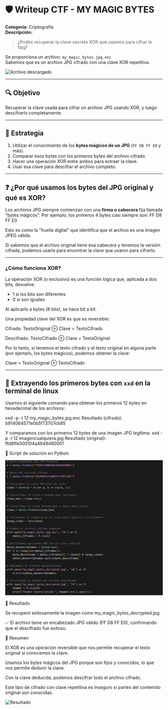 # 🛡️ Writeup CTF - MY MAGIC BYTES

**Categoría:** Criptografía  
**Descripción:**  
> ¿Podés recuperar la clave secreta XOR que usamos para cifrar la flag?

Se proporciona un archivo: `my_magic_bytes.jpg.enc`  
Sabemos que es un archivo JPG cifrado con una clave XOR repetitiva.

![Archivo descargado](./archivofuenteCript1.jpg)

---

## 🔍 Objetivo

Recuperar la clave usada para cifrar un archivo JPG usando XOR, y luego descifrarlo completamente.

---

## 🔑 Estrategia

1. Utilizar el conocimiento de los **bytes mágicos de un JPG** (`FF D8 FF E0` y más).
2. Comparar esos bytes con los primeros bytes del archivo cifrado.
3. Hacer una operación XOR entre ambos para extraer la clave.
4. Usar esa clave para descifrar el archivo completo.

---

## ❓ ¿Por qué usamos los bytes del JPG original y qué es XOR?

Los archivos JPG siempre comienzan con una **firma o cabecera** fija llamada "bytes mágicos". Por ejemplo, los primeros 4 bytes casi siempre son: FF D8 FF E0

Esto es como la "huella digital" que identifica que el archivo es una imagen JPEG válida.

Si sabemos que el archivo original tiene esa cabecera y tenemos la versión cifrada, podemos usarla para encontrar la clave que usaron para cifrarlo.

---

### ¿Cómo funciona XOR?

La operación XOR (o exclusivo) es una función lógica que, aplicada a dos bits, devuelve:

- 1 si los bits son diferentes
- 0 si son iguales

Al aplicarlo a bytes (8 bits), se hace bit a bit.

Una propiedad clave del XOR es que es reversible:

Cifrado: TextoOriginal ⊕ Clave = TextoCifrado

Descifrado: TextoCifrado ⊕ Clave = TextoOriginal

Por lo tanto, si tenemos el texto cifrado y el texto original en alguna parte (por ejemplo, los bytes mágicos), podemos obtener la clave:

Clave = TextoOriginal ⊕ TextoCifrado

---

## 🔧 Extrayendo los primeros bytes con `xxd` en la terminal de linux

Usamos el siguiente comando para obtener los primeros 12 bytes en hexadecimal de los archivos:

xxd -p -l 12 my_magic_bytes.jpg.enc
Resultado (cifrado): b914064571e0b5f73707cb85

Y comparamos con los primeros 12 bytes de una imagen JPG legítima:
xxd -p -l 12 imagencualquiera.jpg
Resultado (original): ffd8ffe000104a4649460001

🧪 Script de solución en Python

![Script de Python](./cript1.jpg)


📸 Resultado

Se recuperó exitosamente la imagen como my_magic_bytes_decrypted.jpg.

✅ El archivo tiene un encabezado JPG válido (FF D8 FF E0), confirmando que el descifrado fue exitoso.

🧠 Resumen

El XOR es una operación reversible que nos permite recuperar el texto original si conocemos la clave.

Usamos los bytes mágicos del JPG porque son fijos y conocidos, lo que nos permite deducir la clave.

Con la clave deducida, podemos descifrar todo el archivo cifrado.

Este tipo de cifrado con clave repetitiva es inseguro si partes del contenido original son conocidas.

![Resultado](./cript1Flag.jpg)
